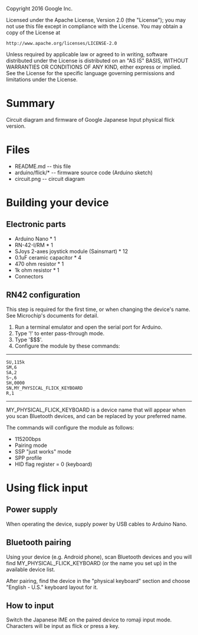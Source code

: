 Copyright 2016 Google Inc.

Licensed under the Apache License, Version 2.0 (the "License");
you may not use this file except in compliance with the License.
You may obtain a copy of the License at

    http://www.apache.org/licenses/LICENSE-2.0

Unless required by applicable law or agreed to in writing, software
distributed under the License is distributed on an "AS IS" BASIS,
WITHOUT WARRANTIES OR CONDITIONS OF ANY KIND, either express or implied.
See the License for the specific language governing permissions and
limitations under the License.


 Summary
=====================================

Circuit diagram and firmware of Google Japanese Input physical flick version.


 Files
=====================================

* README.md  -- this file
* arduino/flick/*  -- firmware source code (Arduino sketch)
* circuit.png  -- circuit diagram


 Building your device
=====================================

## Electronic parts

* Arduino Nano * 1
* RN-42-I/RM * 1
* SJoys 2-axes joystick module (Sainsmart) * 12
* 0.1uF ceramic capacitor * 4
* 470 ohm resistor * 1
* 1k ohm resistor * 1
* Connectors

## RN42 configuration

This step is required for the first time, or when changing the device's name.
See Microchip's documents for detail.

1. Run a terminal emulator and open the serial port for Arduino.
2. Type '!' to enter pass-through mode.
3. Type '$$$'.
4. Configure the module by these commands:

* * * * * *
    SU,115k
    SM,6
    SA,2
    S~,6
    SH,0000
    SN,MY_PHYSICAL_FLICK_KEYBOARD
    R,1
* * * * * *
MY\_PHYSICAL\_FLICK\_KEYBOARD is a device name that will appear when you scan
Bluetooth devices, and can be replaced by your preferred name.

The commands will configure the module as follows:

* 115200bps
* Pairing mode
* SSP "just works" mode
* SPP profile
* HID flag register = 0 (keyboard)


 Using flick input
=====================================

## Power supply

When operating the device, supply power by USB cables to Arduino Nano.

## Bluetooth pairing

Using your device (e.g. Android phone), scan Bluetooth devices and you will
find MY\_PHYSICAL\_FLICK\_KEYBOARD (or the name you set up) in the available
device list.

After pairing, find the device in the "physical keyboard" section and choose
"English - U.S." keyboard layout for it.

## How to input

Switch the Japanese IME on the paired device to romaji input mode.
Characters will be input as flick or press a key.

